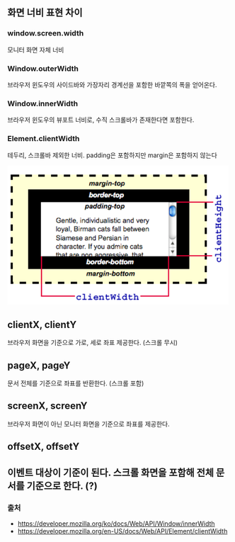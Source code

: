 ## 화면 너비 표현 차이
### window.screen.width
모니터 화면 자체 너비

### Window.outerWidth
브라우저 윈도우의 사이드바와 가장자리 경계선을 포함한 바깥쪽의 폭을 얻어온다.

### Window.innerWidth
브라우저 윈도우의 뷰포트 너비로, 수직 스크롤바가 존재한다면 포함한다.

### Element.clientWidth
테두리, 스크롤바 제외한 너비. padding은 포함하지만 margin은 포함하지 않는다

<img src="../assets/HTML/clientwidth-ex.PNG" width="500">

## clientX, clientY
브라우저 화면을 기준으로 가로, 세로 좌표 제공한다. (스크롤 무시)

## pageX, pageY
문서 전체를 기준으로 좌표를 반환한다. (스크롤 포함)

## screenX, screenY
브라우저 화면이 아닌 모니터 화면을 기준으로 좌표를 제공한다.

## offsetX, offsetY
이벤트 대상이 기준이 된다. 스크롤 화면을 포함해 전체 문서를 기준으로 한다. (?)
---
### 출처
- https://developer.mozilla.org/ko/docs/Web/API/Window/innerWidth
- https://developer.mozilla.org/en-US/docs/Web/API/Element/clientWidth